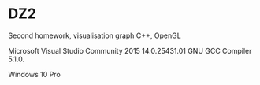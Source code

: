 # DZ2
Second homework, visualisation graph C++, OpenGL

Microsoft Visual Studio Community 2015 14.0.25431.01  GNU GCC Compiler 5.1.0.

Windows 10 Pro
